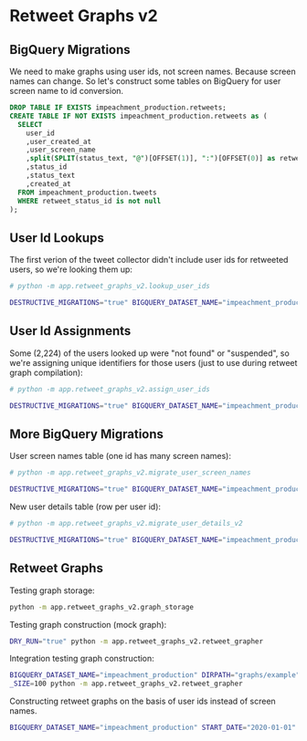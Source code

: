 # Retweet Graphs v2

## BigQuery Migrations

We need to make graphs using user ids, not screen names. Because screen names can change. So let's construct some tables on BigQuery for user screen name to id conversion.

```sql
DROP TABLE IF EXISTS impeachment_production.retweets;
CREATE TABLE IF NOT EXISTS impeachment_production.retweets as (
  SELECT
    user_id
    ,user_created_at
    ,user_screen_name
    ,split(SPLIT(status_text, "@")[OFFSET(1)], ":")[OFFSET(0)] as retweet_user_screen_name
    ,status_id
    ,status_text
    ,created_at
  FROM impeachment_production.tweets
  WHERE retweet_status_id is not null
);
```

## User Id Lookups

The first verion of the tweet collector didn't include user ids for retweeted users, so we're looking them up:

```sh
# python -m app.retweet_graphs_v2.lookup_user_ids

DESTRUCTIVE_MIGRATIONS="true" BIGQUERY_DATASET_NAME="impeachment_production" python -m app.retweet_graphs_v2.lookup_user_ids
```

## User Id Assignments

Some (2,224) of the users looked up were "not found" or "suspended", so we're assigning unique identifiers for those users (just to use during retweet graph compilation):

```sh
# python -m app.retweet_graphs_v2.assign_user_ids

DESTRUCTIVE_MIGRATIONS="true" BIGQUERY_DATASET_NAME="impeachment_production" python -m app.retweet_graphs_v2.assign_user_ids
```

## More BigQuery Migrations

User screen names table (one id has many screen names):

```sh
# python -m app.retweet_graphs_v2.migrate_user_screen_names

DESTRUCTIVE_MIGRATIONS="true" BIGQUERY_DATASET_NAME="impeachment_production" python -m app.retweet_graphs_v2.migrate_user_screen_names
```

New user details table (row per user id):

```sh
# python -m app.retweet_graphs_v2.migrate_user_details_v2

DESTRUCTIVE_MIGRATIONS="true" BIGQUERY_DATASET_NAME="impeachment_production" python -m app.retweet_graphs_v2.migrate_user_details_v2
```

## Retweet Graphs

Testing graph storage:

```sh
python -m app.retweet_graphs_v2.graph_storage
```

Testing graph construction (mock graph):

```sh
DRY_RUN="true" python -m app.retweet_graphs_v2.retweet_grapher
```

Integration testing graph construction:

```sh
BIGQUERY_DATASET_NAME="impeachment_production" DIRPATH="graphs/example" USERS_LIMIT=1000 BATCH
_SIZE=100 python -m app.retweet_graphs_v2.retweet_grapher
```

Constructing retweet graphs on the basis of user ids instead of screen names.

```sh
BIGQUERY_DATASET_NAME="impeachment_production" START_DATE="2020-01-01" K_DAYS=3 N_PERIODS=5 python -m app.retweet_graphs_v2.k_days_grapher
```
